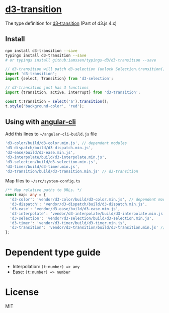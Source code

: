 [d3-transition]
================================================
The type definition for [d3-transition] (Part of d3.js 4.x)

Install
------------------------------------------------
```bash
npm install d3-transition --save
typings install d3-transition --save
# or typings install github:iamssen/typings-d3/d3-transition --save
```

```typescript
// d3-transition will patch d3-selection (unlock Selection.transition())
import 'd3-transition';
import {select, Transition} from 'd3-selection';

// d3-transition just has 3 functions
import {transition, active, interrupt} from 'd3-transition';

const t:Transition = select('a').transition();
t.style('background-color', 'red');
```

Using with [angular-cli]
------------------------------------------------
Add this lines to `~/angular-cli-build.js` file

```js
'd3-color/build/d3-color.min.js', // dependent modules
'd3-dispatch/build/d3-dispatch.min.js',
'd3-ease/build/d3-ease.min.js',
'd3-interpolate/build/d3-interpolate.min.js',
'd3-selection/build/d3-selection.min.js',
'd3-timer/build/d3-timer.min.js',
'd3-transition/build/d3-transition.min.js' // d3-transition
```

Map files to `~/src/system-config.ts`

```typescript
/** Map relative paths to URLs. */
const map: any = {
  'd3-color': 'vendor/d3-color/build/d3-color.min.js', // dependent modules
  'd3-dispatch': 'vendor/d3-dispatch/build/d3-dispatch.min.js',
  'd3-ease': 'vendor/d3-ease/build/d3-ease.min.js',
  'd3-interpolate': 'vendor/d3-interpolate/build/d3-interpolate.min.js',
  'd3-selection': 'vendor/d3-selection/build/d3-selection.min.js',
  'd3-timer': 'vendor/d3-timer/build/d3-timer.min.js',
  'd3-transition': 'vendor/d3-transition/build/d3-transition.min.js' // d3-transition
};
```

Dependent type guide
================================================
- Interpolation: `(t:number) => any`
- Ease: `(t:number) => number`

License
================================================
MIT


[d3-transition]: https://github.com/d3/d3-transition
[angular-cli]: https://github.com/angular/angular-cli
